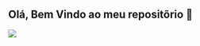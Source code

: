 ## Olá, Bem Vindo ao meu repositõrio 👋

<picture>
  <source
    srcset="https://github-readme-stats.vercel.app/api?username=camehu&show_icons=true&theme=vue-dark"
    media="(prefers-color-scheme: vue-dark)"
  />
  <source
    srcset="https://github-readme-stats.vercel.app/api?username=camehu&show_icons=true"
    media="(prefers-color-scheme: light), (prefers-color-scheme: no-preference)"
  />
  <img src="https://github-readme-stats.vercel.app/api?username=camehu&show_icons=true" />
</picture>

<!--
**camehu/camehu** is a ✨ _special_ ✨ repository because its `README.md` (this file) appears on your GitHub profile.


-->

